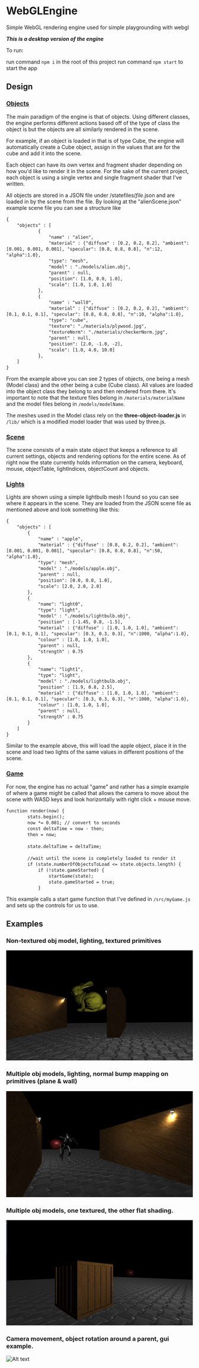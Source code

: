 # WebGLEngine
Simple WebGL rendering engine used for simple playgrounding with webgl

***This is a desktop version of the engine***

To run:

run command ```npm i``` in the root of this project
run command ```npm start``` to start the app

## Design
### <u>Objects</u>
The main paradigm of the engine is that of objects. Using different classes, the engine performs different actions based off of the type of class the object is but the objects are all similarly rendered in the scene. 

For example, if an object is loaded in that is of type Cube, the engine will automatically create a Cube object, assign in the values that are for the cube and add it into the scene.

Each object can have its own vertex and fragment shader depending on how you'd like to render it in the scene. For the sake of the current project, each object is using a single vertex and single fragment shader that I've written.

All objects are stored in a JSON file under /statefiles/*file*.json and are loaded in by the scene from the file. By looking at the "alienScene.json" example scene file you can see a structure like 
```
{
    "objects" : [
            {
                "name" : "alien",
                "material" : {"diffuse" : [0.2, 0.2, 0.2], "ambient": [0.001, 0.001, 0.001], "specular": [0.8, 0.8, 0.8], "n":12, "alpha":1.0},
                "type": "mesh",
                "model" : "./models/alien.obj",
                "parent" : null,
                "position": [1.0, 0.0, 1.0],
                "scale": [1.0, 1.0, 1.0]
            },
            {
                "name" : "wall0",
                "material" : {"diffuse" : [0.2, 0.2, 0.2], "ambient": [0.1, 0.1, 0.1], "specular": [0.8, 0.8, 0.8], "n":10, "alpha":1.0},
                "type": "cube",
                "texture": "./materials/plywood.jpg",
                "textureNorm": "./materials/checkerNorm.jpg",
                "parent" : null,
                "position": [2.0, -1.0, -2],
                "scale": [1.0, 4.0, 10.0]
            },
    ]
}
```

From the example above you can see 2 types of objects, one being a mesh (Model class) and the other being a cube (Cube class). All values are loaded into the object class they belong to and then rendered from there. It's important to note that the texture files belong in `/materials/materialName ` and the model files belong in `/models/modelName`. 

The meshes used in the Model class rely on the **three-object-loader.js** in `/lib/` which is a modified model loader that was used by three.js. 

### <u>Scene</u>

The scene consists of a main state object that keeps a reference to all current settings, objects and rendering options for the entire scene. As of right now the state currently holds information on the camera, keyboard, mouse, objectTable, lightIndices, objectCount and objects. 

### <u>Lights</u>

Lights are shown using a simple lightbulb mesh I found so you can see where it appears in the scene. They are loaded from the JSON scene file as mentioned above and look something like this:

```
{
    "objects" : [
        {
            "name" : "apple",
            "material" : {"diffuse" : [0.8, 0.2, 0.2], "ambient": [0.001, 0.001, 0.001], "specular": [0.8, 0.8, 0.8], "n":50, "alpha":1.0},
            "type": "mesh",
            "model" : "./models/apple.obj",
            "parent" : null,
            "position": [0.0, 0.0, 1.0],
            "scale": [2.0, 2.0, 2.0]
        },
        {
            "name": "light0",
            "type": "light",
            "model" : "./models/lightbulb.obj",
            "position" : [-1.45, 0.8, -1.5],
            "material" : {"diffuse" : [1.0, 1.0, 1.0], "ambient": [0.1, 0.1, 0.1], "specular": [0.3, 0.3, 0.3], "n":1000, "alpha":1.0},
            "colour" : [1.0, 1.0, 1.0],
            "parent" : null,
            "strength" : 0.75
        },
        {
            "name": "light1",
            "type": "light",
            "model" : "./models/lightbulb.obj",
            "position" : [1.9, 0.8, 2.5],
            "material" : {"diffuse" : [1.0, 1.0, 1.0], "ambient": [0.1, 0.1, 0.1], "specular": [0.3, 0.3, 0.3], "n":1000, "alpha":1.0},
            "colour" : [1.0, 1.0, 1.0],
            "parent" : null,
            "strength" : 0.75
        }
    ]
}

```
Similar to the example above, this will load the apple object, place it in the scene and load two lights of the same values in different positions of the scene.

### <u>Game</u>

For now, the engine has no actual "game" and rather has a simple example of where a game might be called that allows the camera to move about the scene with WASD keys and look horizontally with right click + mouse move. 

```
function render(now) {
        stats.begin();
        now *= 0.001; // convert to seconds
        const deltaTime = now - then;
        then = now;

        state.deltaTime = deltaTime;

        //wait until the scene is completely loaded to render it
        if (state.numberOfObjectsToLoad <= state.objects.length) {
            if (!state.gameStarted) {
                startGame(state);
                state.gameStarted = true;
            }
```

This example calls a start game function that I've defined in `/src/myGame.js` and sets up the controls for us to use. 

## Examples

### Non-textured obj model, lighting, textured primitives
![Alt text](./samples/bunny.png?raw=true)

### Multiple obj models, lighting, normal bump mapping on primitives (plane & wall)
![Alt text](./samples/alienscene.png?raw=true)

### Multiple obj models, one textured, the other flat shading. 
![Alt text](./samples/crate.png?raw=true)

### Camera movement, object rotation around a parent, gui example.
![Alt text](./samples/sample.gif?raw=true)
